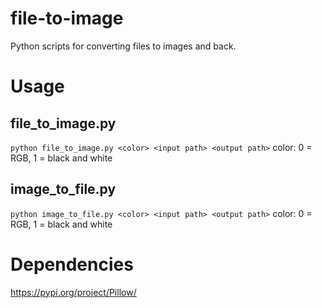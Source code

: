 # file-to-image

Python scripts for converting files to images and back.

# Usage

## file_to_image.py

`python file_to_image.py <color> <input path> <output path>`
color: 0 = RGB, 1 = black and white

## image_to_file.py

`python image_to_file.py <color> <input path> <output path>`
color: 0 = RGB, 1 = black and white

# Dependencies

https://pypi.org/project/Pillow/
